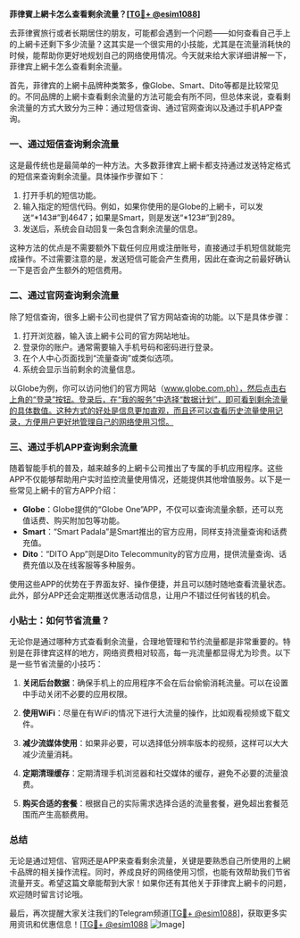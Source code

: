 **菲律賓上網卡怎么查看剩余流量？[[TG💪+ @esim1088](https://t.me/s/esim1088)]**

去菲律賓旅行或者长期居住的朋友，可能都会遇到一个问题——如何查看自己手上的上網卡还剩下多少流量？这其实是一个很实用的小技能，尤其是在流量消耗快的时候，能帮助你更好地规划自己的网络使用情况。今天就来给大家详细讲解一下，菲律宾上網卡怎么查看剩余流量。

首先，菲律宾的上網卡品牌种类繁多，像Globe、Smart、Dito等都是比较常见的。不同品牌的上網卡查看剩余流量的方法可能会有所不同，但总体来说，查看剩余流量的方式大致分为三种：通过短信查询、通过官网查询以及通过手机APP查询。

### **一、通过短信查询剩余流量**

这是最传统也是最简单的一种方法。大多数菲律宾上網卡都支持通过发送特定格式的短信来查询剩余流量。具体操作步骤如下：

1. 打开手机的短信功能。
2. 输入指定的短信代码。例如，如果你使用的是Globe的上網卡，可以发送“*143#”到4647；如果是Smart，则是发送“*123#”到289。
3. 发送后，系统会自动回复一条包含剩余流量的信息。

这种方法的优点是不需要额外下载任何应用或注册账号，直接通过手机短信就能完成操作。不过需要注意的是，发送短信可能会产生费用，因此在查询之前最好确认一下是否会产生额外的短信费用。

### **二、通过官网查询剩余流量**

除了短信查询，很多上網卡公司也提供了官方网站查询的功能。以下是具体步骤：

1. 打开浏览器，输入该上網卡公司的官方网站地址。
2. 登录你的账户。通常需要输入手机号码和密码进行登录。
3. 在个人中心页面找到“流量查询”或类似选项。
4. 系统会显示当前剩余的流量信息。

以Globe为例，你可以访问他们的官方网站（www.globe.com.ph），然后点击右上角的“登录”按钮。登录后，在“我的服务”中选择“数据计划”，即可看到剩余流量的具体数值。这种方式的好处是信息更加直观，而且还可以查看历史流量使用记录，方便用户更好地管理自己的网络使用习惯。

### **三、通过手机APP查询剩余流量**

随着智能手机的普及，越来越多的上網卡公司推出了专属的手机应用程序。这些APP不仅能够帮助用户实时监控流量使用情况，还能提供其他增值服务。以下是一些常见上網卡的官方APP介绍：

- **Globe**：Globe提供的“Globe One”APP，不仅可以查询流量余额，还可以充值话费、购买附加包等功能。
- **Smart**：“Smart Padala”是Smart推出的官方应用，同样支持流量查询和话费充值。
- **Dito**：“DITO App”则是Dito Telecommunity的官方应用，提供流量查询、话费充值以及在线客服等多种服务。

使用这些APP的优势在于界面友好、操作便捷，并且可以随时随地查看流量状态。此外，部分APP还会定期推送优惠活动信息，让用户不错过任何省钱的机会。

### **小贴士：如何节省流量？**

无论你是通过哪种方式查看剩余流量，合理地管理和节约流量都是非常重要的。特别是在菲律宾这样的地方，网络资费相对较高，每一兆流量都显得尤为珍贵。以下是一些节省流量的小技巧：

1. **关闭后台数据**：确保手机上的应用程序不会在后台偷偷消耗流量。可以在设置中手动关闭不必要的应用权限。
   
2. **使用WiFi**：尽量在有WiFi的情况下进行大流量的操作，比如观看视频或下载文件。

3. **减少流媒体使用**：如果非必要，可以选择低分辨率版本的视频，这样可以大大减少流量消耗。

4. **定期清理缓存**：定期清理手机浏览器和社交媒体的缓存，避免不必要的流量浪费。

5. **购买合适的套餐**：根据自己的实际需求选择合适的流量套餐，避免超出套餐范围而产生高额费用。

### **总结**

无论是通过短信、官网还是APP来查看剩余流量，关键是要熟悉自己所使用的上網卡品牌的相关操作流程。同时，养成良好的网络使用习惯，也能有效帮助我们节省流量开支。希望这篇文章能帮到大家！如果你还有其他关于菲律宾上網卡的问题，欢迎随时留言讨论哦。

最后，再次提醒大家关注我们的Telegram频道[[TG💪+ @esim1088](https://t.me/s/esim1088)]，获取更多实用资讯和优惠信息！[[TG💪+ @esim1088](https://t.me/s/esim1088) ![Image](https://i.postimg.cc/4NQfJmqS/Snipaste-2025-05-13-00-14-12.png)]